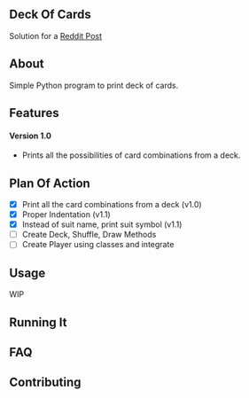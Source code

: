 ## Deck Of Cards
Solution for a [Reddit Post](https://www.reddit.com/r/beginnerprojects/comments/45fmoa/print_a_deck_of_cards)

## About
Simple Python program to print deck of cards.

## Features

#### Version 1.0
* Prints all the possibilities of card combinations from a deck.

## Plan Of Action
* [x] Print all the card combinations from a deck (v1.0)
* [x] Proper Indentation (v1.1)
* [x] Instead of suit name, print suit symbol (v1.1)
* [ ] Create Deck, Shuffle, Draw Methods
* [ ] Create Player using classes and integrate

## Usage
WIP

## Running It

## FAQ

## Contributing

